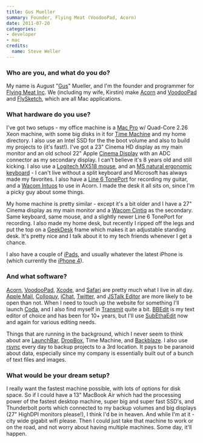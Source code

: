 ```yaml
---
title: Gus Mueller
summary: Founder, Flying Meat (VoodooPad, Acorn)
date: 2011-07-20
categories:
- developer
- mac
credits:
  name: Steve Weller
---
```


### Who are you, and what do you do?

My name is August "[Gus](http://shapeof.com/ "Gus' website.")" Mueller, and I'm the founder and programmer for [Flying Meat Inc](http://flyingmeat.com/ "Flying Meat's website."). We (including my wife, Kirstin) make [Acorn][] and [VoodooPad][] and [FlySketch][], which are all Mac applications.

### What hardware do you use?

I've got two setups - my office machine is a [Mac Pro][mac-pro] w/ Quad-Core 2.26 Xeon machine, with some big disks in it for [Time Machine][time-machine] and my home directory. I also use an Intel SSD for the the boot volume and also to build my projects to (it's fast!). I've got a 23" Cinema HD display as my main monitor and an old school 22" Apple [Cinema Display][cinema-display] with an ADC connector as my secondary display. I can't believe it's 8 years old and still kicking. I also use a [Logitech MX518 mouse][mx-518], and an [MS natural ergonomic keyboard][natural-ergonomic-keyboard-4000] - I can't live without a split keyboard and Microsoft has always made my favorites. I also have a [Line 6 TonePort][toneport-ux1] for recording my guitar, and a [Wacom Intuos][intuos] to use in Acorn. I made the desk it all sits on, since I'm a picky guy about some things.

My home machine is pretty similar - except it's a bit older and I have a 27" Cinema display as my main monitor and a [Wacom Cintiq][cintiq] as the secondary. Same keyboard, same mouse, and a slightly newer Line 6 TonePort for recording. I also made my home desk, but recently I ripped off the legs and put the top on a [GeekDesk][] frame which makes it an adjustable standing desk. It's pretty nice and I talk about it to my tech friends whenever I get a chance.

I also have a couple of [iPads][ipad], and usually whatever the latest iPhone is (which currently the [iPhone 4][iphone-4]).

### And what software?

[Acorn][], [VoodooPad][], [Xcode][], and [Safari][] are pretty much what I live in all day. [Apple Mail][mail], [Colloquy][], [iChat][], [Twitter][twitter-mac], and [JSTalk Editor][jstalk] are more likely to be open than not. When I need to touch up the website for something I'll launch [Coda][], and I also find myself in [Transmit][] quite a bit. [BBEdit][] is my text editor of choice and has been for 10+ years, but I'll use [SubEthaEdit][] now and again for various editing needs.

Things that are running in the background, which I never seem to think about are [LaunchBar][], [DropBox][], Time Machine, and [Backblaze][]. I also use [rsync][] every day to backup projects to a 3rd location. It pays to be paranoid about data, especially since my company is essentially built out of a bunch of text files and images.

### What would be your dream setup?

I really want the fastest machine possible, with lots of options for disk space. So if I could have a 13" MacBook Air which had the processing power of the fastest desktop machine, super big and super fast SSD's, and Thunderbolt ports which connected to my backup volumes and big displays (27" HighDPI monitors please!), I think I'd be in heaven. And while I'm at it - city wide gigabit wifi please. Then I could just take that machine to work or on the road, and not worry about having multiple machines. Some day, it'll happen.

[acorn]: https://flyingmeat.com/acorn/ "An image editor for the Mac."
[backblaze]: http://web.archive.org/web/20230716083556/https://www.backblaze.com/cloud-backup.html "Online backup."
[bbedit]: http://www.barebones.com/products/bbedit/ "A text editor for the Mac."
[cinema-display]: https://en.wikipedia.org/wiki/Apple_Cinema_Display "An LCD display."
[cintiq]: https://www.wacom.com/en-us/us/cintiq "A computer screen you can draw on."
[coda]: https://panic.com/coda/ "A single-window HTML/web tool for the Mac."
[colloquy]: https://colloquy.app/ "An IRC client for the Mac."
[dropbox]: https://www.dropbox.com/ "Online syncing and storage."
[flysketch]: https://flyingmeat.com/flysketch/ "A Mac illustration tool for sketching and annotating."
[geekdesk]: http://web.archive.org/web/20230601102958/https://www.geekdesk.com/ "An electronic, height-adjustable desk."
[ichat]: https://en.wikipedia.org/wiki/IChat "An AIM/Jabber client included with Mac OS X."
[intuos]: https://www.wacom.com/en-us/products/pen-tablets/wacom-intuos "A pen tablet."
[ipad]: https://www.apple.com/ipad/ "A tablet device."
[iphone-4]: https://en.wikipedia.org/wiki/IPhone_4 "A smartphone."
[jstalk]: https://www.jstalk.org/ "A Javascript-based Cocoa bridging language for Mac OS X."
[launchbar]: https://www.obdev.at/products/launchbar/index.html "An application launcher and data manager for the Mac."
[mac-pro]: https://www.apple.com/mac-pro/ "The Intel-based Mac tower computer."
[mail]: https://en.wikipedia.org/wiki/Mail_(application) "The default Mac OS X mail client."
[mx-518]: http://web.archive.org/web/20220628213631/https://www.amazon.com/Logitech-Performance-Optical-Gaming-Mouse/dp/B0007Z1M50 "An optical gaming mouse."
[natural-ergonomic-keyboard-4000]: https://www.microsoft.com/accessories/en-us/p/natural-ergonomic-keyboard-4000 "An ergonomic USB-based keyboard."
[rsync]: https://rsync.samba.org/ "An open-source file transfer/syncing tool."
[safari]: https://www.apple.com/safari/ "A fast web browser."
[subethaedit]: http://subethaedit.net/ "A collaborative text editor for the Mac."
[time-machine]: https://en.wikipedia.org/wiki/Time_Machine_(Mac_OS) "Backup software for the masses, included with Mac OS X 10.5."
[toneport-ux1]: https://line6.com/legacy/toneportux1 "A USB interface for guitars."
[transmit]: https://panic.com/transmit/ "An FTP/SFTP client for the Mac."
[twitter-mac]: https://apps.apple.com/us/app/twitter/id409789998 "A Mac client for Twitter."
[voodoopad]: http://web.archive.org/web/20190128001214/https://plausible.coop/voodoopad "Personal wiki software for the Mac."
[xcode]: https://en.wikipedia.org/wiki/Xcode "An IDE for Mac developers."
